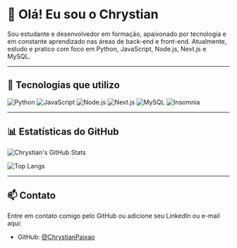 # 👋 Olá! Eu sou o Chrystian

Sou estudante e desenvolvedor em formação, apaixonado por tecnologia e em constante aprendizado nas áreas de back-end e front-end. Atualmente, estudo e pratico com foco em Python, JavaScript, Node.js, Next.js e MySQL.

---

## 🚀 Tecnologias que utilizo

![Python](https://img.shields.io/badge/-Python-3776AB?style=for-the-badge&logo=python&logoColor=white)
![JavaScript](https://img.shields.io/badge/-JavaScript-F7DF1E?style=for-the-badge&logo=javascript&logoColor=black)
![Node.js](https://img.shields.io/badge/-Node.js-339933?style=for-the-badge&logo=node.js&logoColor=white)
![Next.js](https://img.shields.io/badge/-Next.js-000000?style=for-the-badge&logo=next.js&logoColor=white)
![MySQL](https://img.shields.io/badge/-MySQL-4479A1?style=for-the-badge&logo=mysql&logoColor=white)
![Insomnia](https://img.shields.io/badge/-Insomnia-4000BF?style=for-the-badge&logo=insomnia&logoColor=white)

---

## 📊 Estatísticas do GitHub

![Chrystian's GitHub Stats](https://github-readme-stats.vercel.app/api?username=ChrystianPaixao&layout=compact&theme=dark)

![Top Langs](https://github-readme-stats.vercel.app/api/top-langs/?username=ChrystianPaixao&layout=pie)

---

## 📫 Contato

Entre em contato comigo pelo GitHub ou adicione seu LinkedIn ou e-mail aqui:
- GitHub: [@ChrystianPaixao](https://github.com/ChrystianPaixao)
